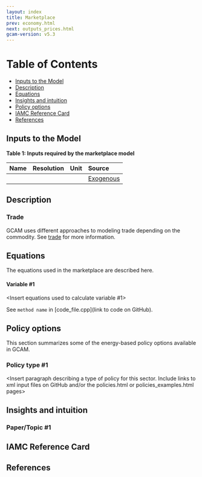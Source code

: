 ```yaml
---
layout: index
title: Marketplace
prev: economy.html
next: outputs_prices.html
gcam-version: v5.3 
---
```


# Table of Contents

- [Inputs to the Model](#inputs-to-the-model)
- [Description](#description)
- [Equations](#equations)
- [Insights and intuition](#insights-and-intuition)
- [Policy options](#policy-options)
- [IAMC Reference Card](#iamc-reference-card)
- [References](#references)

## Inputs to the Model
**Table 1: Inputs required by the marketplace model**

| Name | Resolution | Unit | Source |
| :--- | :--- | :--- | :--- |
|  |  |  | [Exogenous](inputs_supply.html) |


## Description

### Trade

GCAM uses different approaches to modeling trade depending on the commodity. See [trade](details_trade.html) for more information.

## Equations 
The equations used in the marketplace are described here.

#### Variable #1
<Insert equations used to calculate variable #1>

See `method name` in [code_file.cpp](link to code on GitHub).

## Policy options 
This section summarizes some of the energy-based policy options available in GCAM. 

### Policy type #1
<Insert paragraph describing a type of policy for this sector. Include links to xml input files on GitHub and/or the policies.html or policies_examples.html pages>

## Insights and intuition

### Paper/Topic #1
<One paragraph summary of a key insight from one or more papers>

## IAMC Reference Card
<Add relevant parts of IAMC reference card>

## References